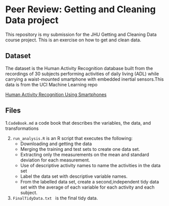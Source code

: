 # Peer Review: Getting and Cleaning Data project
This repository is my submission for the JHU Getting and Cleaning Data course project. 
This is an exercise on how to get and clean data.

## Dataset
The dataset is the Human Activity Recognition database built from the recordings of 30 subjects performing activities of daily living (ADL) while carrying a waist-mounted smartphone with embedded inertial sensors.This data is from the UCI Machine Learning repo

[Human Activity Recognition Using Smartphones](http://archive.ics.uci.edu/ml/datasets/Human+Activity+Recognition+Using+Smartphones)

## Files
1.`CodeBook.md` a code book that describes the variables, the data, and transformations

2. `run_analysis.R` is an R script that executes the following:
    - Downloading and getting the data
    - Merging the training and test sets to create one data set.
    - Extracting only the measurements on the mean and standard deviation for each measurement.
    - Use of descriptive activity names to name the activities in the data set
    - Label the data set with descriptive variable names.
    -  From the labelled data set, create a second,independent tidy data set with the average of each variable for each activity and each subject.
3. `FinalTidyData.txt ` is the final tidy data. 
